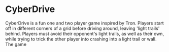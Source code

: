 # CyberDrive

CyberDrive is a fun one and two player game inspired by Tron. Players start off in different corners of a grid before driving around, leaving 'light trails' behind. Players must avoid their opponent's light trails, as well as their own, while trying to trick the other player into crashing into a light trail or wall. The game 
